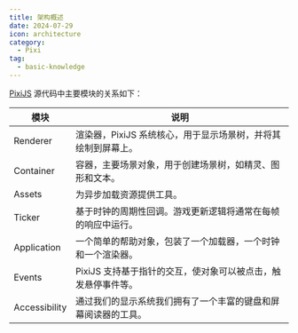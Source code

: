 ```yaml
---
title: 架构概述
date: 2024-07-29
icon: architecture
category:
  - Pixi
tag:
  - basic-knowledge
---
```


[PixiJS](https://github.com/pixijs/pixijs) 源代码中主要模块的关系如下：

| 模块          | 说明                                                           |
| ------------- | -------------------------------------------------------------- |
| Renderer      | 渲染器，PixiJS 系统核心，用于显示场景树，并将其绘制到屏幕上。  |
| Container     | 容器，主要场景对象，用于创建场景树，如精灵、图形和文本。       |
| Assets        | 为异步加载资源提供工具。                                       |
| Ticker        | 基于时钟的周期性回调。游戏更新逻辑将通常在每帧的响应中运行。   |
| Application   | 一个简单的帮助对象，包装了一个加载器，一个时钟和一个渲染器。   |
| Events        | PixiJS 支持基于指针的交互，使对象可以被点击，触发悬停事件等。  |
| Accessibility | 通过我们的显示系统我们拥有了一个丰富的键盘和屏幕阅读器的工具。 |

